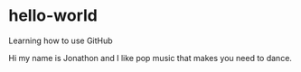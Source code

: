 # hello-world
Learning how to use GitHub

Hi my name is Jonathon and I like pop music that makes you need to dance.
